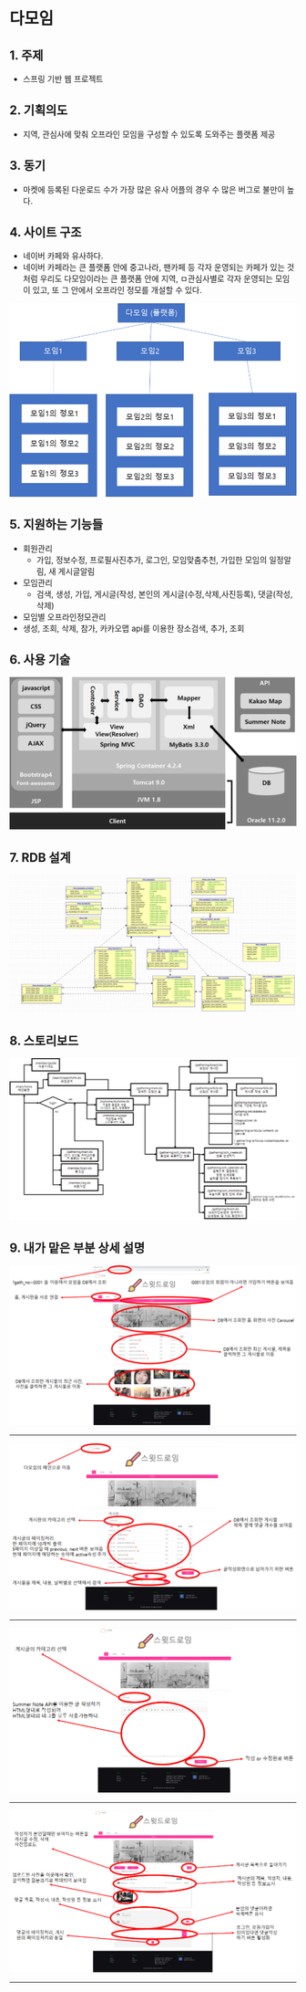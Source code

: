 # 다모임

## 1. 주제

- 스프링 기반 웹 프로젝트

## 2. 기획의도

- 지역, 관심사에 맞춰 오프라인 모임을 구성할 수 있도록 도와주는 플랫폼 제공

## 3. 동기

- 마켓에 등록된 다운로드 수가 가장 많은 유사 어플의 경우 수 많은 버그로 불만이 높다.

## 4. 사이트 구조

- 네이버 카페와 유사하다.
- 네이버 카페라는 큰 플랫폼 안에 중고나라, 팬카페 등 각자 운영되는 카페가 있는 것 처럼 우리도 다모임이라는 큰 플랫폼 안에 지역, ㅁ관심사별로 각자 운영되는 모임이 있고, 또 그 안에서 오프라인 정모를 개설할 수 있다.

![image-20200419155522696](.\images\image-20200419155522696.png)

## 5. 지원하는 기능들

- 회원관리
  - 가입, 정보수정, 프로필사진추가, 로그인, 모임맞춤추천, 가입한 모임의 일정알림, 새 게시글알림
- 모임관리
  - 검색, 생성, 가입, 게시글(작성, 본인의 게시글(수정,삭제,사진등록), 댓글(작성,삭제)
-  모임별 오프라인정모관리
  - 생성, 조회, 삭제, 참가, 카카오맵 api를 이용한 장소검색, 추가, 조회

## 6. 사용 기술

![image-20200419164136976](.\images\image-20200419164136976.png)



## 7. RDB 설계

![image-20200419165259534](.\images\image-20200419165259534.png)

## 8. 스토리보드

![image-20200419165341329](.\images\image-20200419165341329.png)

## 9. 내가 맡은 부분 상세 설명

![image-20200419165424746](.\images\image-20200419165424746.png)

<hr>



![image-20200419165443846](.\images\image-20200419165443846.png)

<hr>



![image-20200419165500264](.\images\image-20200419165500264.png)

<hr>



![image-20200419165515717](.\images\image-20200419165515717.png)

<hr>

